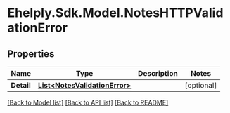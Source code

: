 # Ehelply.Sdk.Model.NotesHTTPValidationError

## Properties

Name | Type | Description | Notes
------------ | ------------- | ------------- | -------------
**Detail** | [**List&lt;NotesValidationError&gt;**](NotesValidationError.md) |  | [optional] 

[[Back to Model list]](../README.md#documentation-for-models) [[Back to API list]](../README.md#documentation-for-api-endpoints) [[Back to README]](../README.md)

